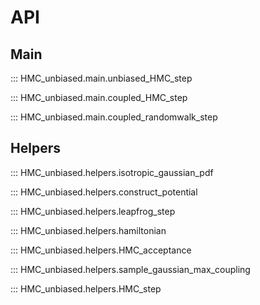 # API

## Main

::: HMC_unbiased.main.unbiased_HMC_step

::: HMC_unbiased.main.coupled_HMC_step

::: HMC_unbiased.main.coupled_randomwalk_step

## Helpers

::: HMC_unbiased.helpers.isotropic_gaussian_pdf

::: HMC_unbiased.helpers.construct_potential

::: HMC_unbiased.helpers.leapfrog_step

::: HMC_unbiased.helpers.hamiltonian

::: HMC_unbiased.helpers.HMC_acceptance

::: HMC_unbiased.helpers.sample_gaussian_max_coupling

::: HMC_unbiased.helpers.HMC_step



